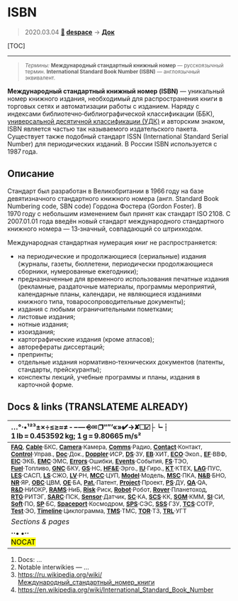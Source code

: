 # ISBN
> 2020.03.04 **[🚀](../index/index.md) [despace](index.md)** → **[Док](doc.md)**

[TOC]

---

> <small>*Термины:* **Международный стандартный книжный номер** — русскоязычный термин. **International Standard Book Number (ISBN)** — англоязычный эквивалент.</small>

**Международный стандартный книжный номер (ISBN)** — уникальный номер книжного издания, необходимый для распространения книги в торговых сетях и автоматизации работы с изданием. Наряду с индексами библиотечно‑библиографической классификации (ББК), [универсальной десятичной классификации (УДК)](udc.md) и авторским знаком, ISBN является частью так называемого издательского пакета. Существует также подобный стандарт ISSN (International Standard Serial Number) для периодических изданий. В России ISBN используется с 1987 года.



## Описание
Стандарт был разработан в Великобритании в 1966 году на базе девятизначного стандартного книжного номера (англ. Standard Book Numbering code, SBN code) Гордона Фостера (Gordon Foster). В 1970 году с небольшим изменением был принят как стандарт ISO 2108. С 2007.01.01 года введён новый стандарт международного стандартного книжного номера — 13‑значный, совпадающий со штрихкодом.

Международная стандартная нумерация книг не распространяется:

   - на периодические и продолжающиеся (сериальные) издания (журналы, газеты, бюллетени, периодически продолжающиеся сборники, нумерованные ежегодники);
   - предназначенные для временного использования печатные издания (рекламные, раздаточные материалы, программы мероприятий, календарные планы, календари, не являющиеся изданиями книжного типа, товаросопроводительные документы);
   - издания с любыми ограничительными пометками;
   - листовые издания;
   - нотные издания;
   - изоиздания;
   - картографические издания (кроме атласов);
   - авторефераты диссертаций;
   - препринты;
   - отдельные издания нормативно‑технических документов (патенты, стандарты, прейскуранты);
   - конспекты лекций, учебные программы и планы, издания в карточной форме.



<p style="page-break-after:always"> </p>

## Docs & links (TRANSLATEME ALREADY)
|…°·•¹²³±×÷≤≥≈≠ ‑ −— ⎆✉ ❐“”’«»✔→✘☐☑├┕┆ 1 lb = 0.453592 kg; 1 g = 9.80665 m/s²|
|:--|
|<small>**[FAQ](faq.md)**, **[Cable](cable.md)**·БКС, **[Camera](camera.md)**·Камера, **[Comms](comms.md)**·Радио, **[Contact](contact.md)**·Контакт, **[Control](control.md)**·Управ., **[Doc](doc.md)**·Док., **[Doppler](doppler.md)**·ИСР, **[DS](ds.md)**·ЗУ, **[EB](eb.md)**·ХИТ, **[ECO](ecology.md)**·Экол., **[EF](ef.md)**·ВВФ, **[ElC](elc.md)**·ЭКБ, **[EMC](emc.md)**·ЭМС, **[Errors](error.md)**·Ошибки, **[Events](event.md)**·События, **[FS](fs.md)**·ТЭО, **[Fuel](fuel.md)**·Топливо, **[GNC](gnc.md)**·БКУ, **[GS](scs.md)**·НС, **[HF&E](hfe.md)**·Эрго., **[IU](iu.md)**·Гиро., **[KT](kt.md)**·КТЕХ, **[LAG](lag.md)**·ПУC, **[LES](les.md)**·САСП, **[LS](ls.md)**·СЖО, **[LV](lv.md)**·РН, **[MCC](mcc.md)**·ЦУП, **[Model](model.md)**·Модель, **[MSC](sc.md)**·ПКА, **[N&B](nnb.md)**·БНО, **[NR](nr.md)**·ЯР, **[OBC](obc.md)**·ЦВМ, **[OE](oe.md)**·БА, **[Pat.](патент.md)**·Патент, **[Project](project.md)**·Проект, **[PS](ps.md)**·ДУ, **[QA](quality.md)**·QA, **[R&D](rnd.md)**·НИОКР, **[RAMS](rams.md)**·НиБ, **[Risk](risk.md)**·Риск, **[Robot](robotics.md)**·Робот, **[Rover](rover.md)**·Планетоход, **[RTG](rtg.md)**·РИТЭГ, **[SARC](sarc.md)**·ПСК, **[Sensor](sensor.md)**·Датчик, **[SC](sc.md)**·КА, **[SCS](scs.md)**·КК, **[SGM](sgm.md)**·КММ, **[SI](si.md)**·СИ, **[Soft](soft.md)**·ПО, **[SP](sp.md)**·БС, **[Spaceport](spaceport.md)**·Космодром, **[SPS](sps.md)**·СЭС, **[SSS](sss.md)**·ГЗУ, **[TCS](tcs.md)**·СОТР, **[Test](test.md)**·ЭО, **[Timeline](timeline.md)**·Циклограмма, **[TMS](tms.md)**·ТМС, **[TOR](tor.md)**·ТЗ, **[TRL](trl.md)**·УГТ</small>|
|*Sections & pages*|
|**··• [](.md) •··**<br> <mark>NOCAT</mark> |

   1. Docs: …
   1. Notable interwikies — …
   1. <https://ru.wikipedia.org/wiki/Международный_стандартный_номер_книги>
   1. <https://en.wikipedia.org/wiki/International_Standard_Book_Number>
